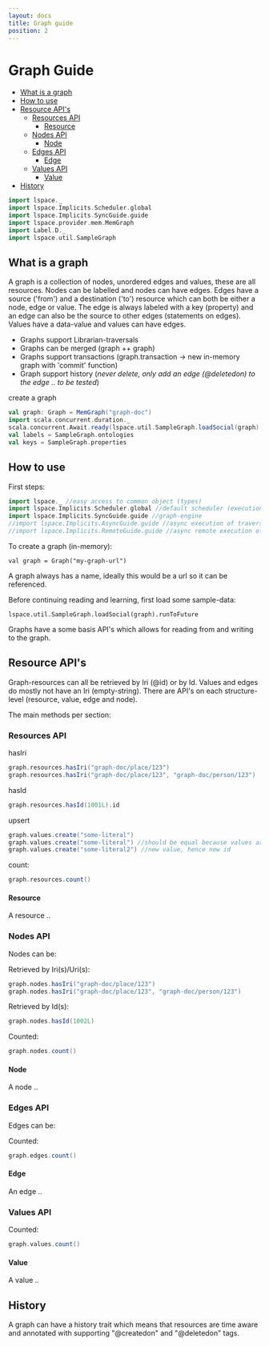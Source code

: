 ```yaml
---
layout: docs
title: Graph guide
position: 2
---
```


# Graph Guide
* [What is a graph](#what-is-a-graph)
* [How to use](#how-to-use)
* [Resource API's](#resource-api's)
  * [Resources API](#resources-api)
    * [Resource](#resource)
  * [Nodes API](#nodes-api)
    * [Node](#node)
  * [Edges API](#edges-api)
    * [Edge](#edge)
  * [Values API](#values-api)
    * [Value](#value)
* [History](#history)
 
 ```scala mdoc:invisible
 import lspace._
 import lspace.Implicits.Scheduler.global
 import lspace.Implicits.SyncGuide.guide
 import lspace.provider.mem.MemGraph
 import Label.D._
 import lspace.util.SampleGraph
 ```
 
## What is a graph
A graph is a collection of nodes, unordered edges and values, these are all resources. 
Nodes can be labelled and nodes can have edges.
Edges have a source ('from') and a destination ('to') resource which can both be either a node, edge or value. 
The edge is always labeled with a key (property) and an edge can also be the source to other edges (statements on edges).
Values have a data-value and values can have edges.

* Graphs support Librarian-traversals
* Graphs can be merged (graph ++ graph)
* Graphs support transactions (graph.transaction -> new in-memory graph with 'commit' function)
* Graph support history (*never delete, only add an edge (@deletedon) to the edge .. to be tested*)

create a graph
 ```scala mdoc
 val graph: Graph = MemGraph("graph-doc")
 import scala.concurrent.duration._
 scala.concurrent.Await.ready(lspace.util.SampleGraph.loadSocial(graph).runToFuture, 5.seconds)
 val labels = SampleGraph.ontologies
 val keys = SampleGraph.properties
 ```
 
## How to use
First steps:
```scala mdoc
import lspace._ //easy access to common object (types)
import lspace.Implicits.Scheduler.global //default scheduler (execution context)
import lspace.Implicits.SyncGuide.guide //graph-engine
//import lspace.Implicits.AsyncGuide.guide //async execution of traversals
//import lspace.Implicits.RemoteGuide.guide //async remote execution of traversals (w.i.p.)
```
To create a graph (in-memory):
```
val graph = Graph("my-graph-url")
```
A graph always has a name, ideally this would be a url so it can be referenced.

Before continuing reading and learning, first load some sample-data:
```
lspace.util.SampleGraph.loadSocial(graph).runToFuture
```

Graphs have a some basis API's which allows for reading from and writing to the graph. 

## Resource API's
Graph-resources can all be retrieved by Iri (@id) or by Id. Values and edges do mostly not have an Iri (empty-string).
There are API's on each structure-level (resource, value, edge and node). 

The main methods per section:

### Resources API

hasIri
```scala mdoc
graph.resources.hasIri("graph-doc/place/123")
graph.resources.hasIri("graph-doc/place/123", "graph-doc/person/123")
```

hasId
```scala mdoc
graph.resources.hasId(1001L).id
```

upsert
```scala mdoc
graph.values.create("some-literal")
graph.values.create("some-literal") //should be equal because values are deduplicated
graph.values.create("some-literal2") //new value, hence new id
```
count:
```scala mdoc
graph.resources.count()
```

#### Resource
A resource ..
 
### Nodes API
Nodes can be: 

Retrieved by Iri(s)/Uri(s):
```scala mdoc
graph.nodes.hasIri("graph-doc/place/123")
graph.nodes.hasIri("graph-doc/place/123", "graph-doc/person/123")
```
 
Retrieved by Id(s):
```scala mdoc
graph.nodes.hasId(1002L)
```

Counted:
```scala mdoc
graph.nodes.count()
```

#### Node
A node ..

### Edges API
Edges can be:

Counted:
```scala mdoc
graph.edges.count()
```

#### Edge
An edge ..

### Values API

Counted:
```scala mdoc
graph.values.count()
```

#### Value
A value ..
 
## History
 A graph can have a history trait which means that resources are time aware and 
 annotated with supporting "@createdon" and "@deletedon" tags.
 
